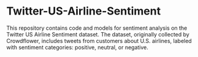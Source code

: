 # Twitter-US-Airline-Sentiment
This repository contains code and models for sentiment analysis on the Twitter US Airline Sentiment dataset. The dataset, originally collected by Crowdflower, includes tweets from customers about U.S. airlines, labeled with sentiment categories: positive, neutral, or negative.
